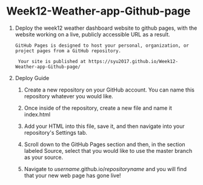 # Week12-Weather-app-Github-page

1.  Deploy the week12 weather dashboard website to github pages, with the website working on a live, publicly accessible URL as a result.

        GitHub Pages is designed to host your personal, organization, or project pages from a GitHub repository.

         Your site is published at https://syu2017.github.io/Week12-Weather-app-Github-page/

2.  Deploy Guide

     1. Create a new repository on your GitHub account. You can name this repository whatever you would like.
   
     2. Once inside of the repository, create a new file and name it index.html
   
     3. Add your HTML into this file, save it, and then navigate into your repository's Settings tab.
     
     4. Scroll down to the GitHub Pages section and then, in the section labeled Source, select that you would like to use the master branch as your source.

     5. Navigate to _username_.github.io/_repositoryname_ and you will find that your new web page has gone live!


